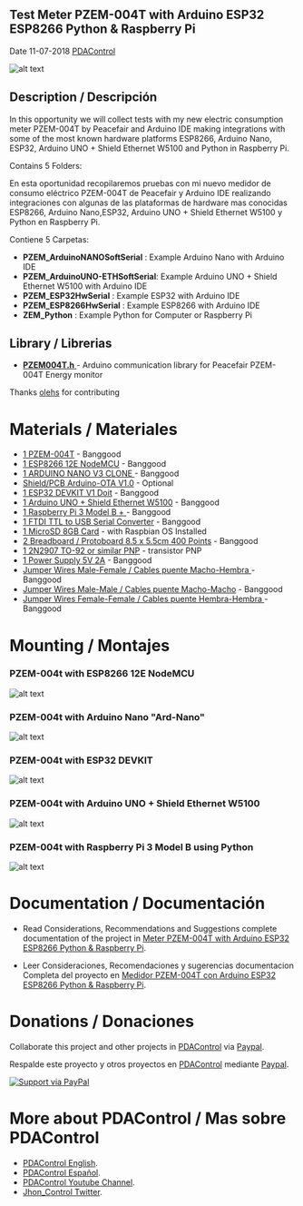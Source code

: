 ## Test Meter PZEM-004T with Arduino ESP32 ESP8266 Python & Raspberry Pi

 Date 11-07-2018   [PDAControl](http://pdacontrolen.com)

![alt text](http://pdacontroles.com/wp-content/uploads/2018/06/Basic-Ubidots-PZEM-004.png "ESP-Ubidots")

## Description / Descripción

In this opportunity we will collect tests with my new electric consumption meter PZEM-004T by Peacefair and Arduino IDE making integrations with some of the most known hardware platforms ESP8266, Arduino Nano, ESP32, Arduino UNO + Shield Ethernet W5100 and Python in Raspberry Pi.

Contains 5 Folders:

En esta oportunidad recopilaremos pruebas con mi nuevo medidor de consumo eléctrico PZEM-004T de Peacefair y Arduino IDE realizando integraciones con algunas de las plataformas de hardware mas conocidas ESP8266, Arduino Nano,ESP32, Arduino UNO + Shield Ethernet W5100 y Python en Raspberry Pi.

Contiene 5 Carpetas:

* **PZEM_ArduinoNANOSoftSerial**   :  Example Arduino Nano with Arduino IDE  
* **PZEM_ArduinoUNO-ETHSoftSerial**:  Example Arduino UNO + Shield Ethernet W5100 with Arduino IDE
* **PZEM_ESP32HwSerial**           :  Example ESP32 with Arduino IDE
* **PZEM_ESP8266HwSerial**		   :  Example ESP8266 with Arduino IDE	
* **ZEM_Python**                   :  Example Python for Computer or Raspberry Pi



## Library / Librerias

 * [**PZEM004T.h**  ](https://github.com/olehs/PZEM004T) - Arduino communication library for Peacefair PZEM-004T Energy monitor

Thanks [olehs](https://github.com/olehs)  for contributing 





# Materials / Materiales

* [1 PZEM-004T](https://bit.ly/2HPyVJL) - Banggood
* [1 ESP8266 12E NodeMCU](http://bit.ly/2uni5Nz) - Banggood
* [1 ARDUINO NANO V3 CLONE ](http://bit.ly/2uopXi5) - Banggood
* [Shield/PCB Arduino-OTA V1.0](http://pdacontrolen.com) - Optional
* [1 ESP32 DEVKIT V1 Doit](http://bit.ly/2zuUGje) - Banggood
* [1 Arduino UNO + Shield Ethernet W5100](https://bit.ly/2leWqDr) - Banggood
* [1 Raspberry Pi 3 Model B + ](http://bit.ly/2NKRnaO) - Banggood
* [1 FTDI TTL to USB Serial Converter](http://bit.ly/2ujroOI) - Banggood
* [1 MicroSD 8GB Card](https://www.raspberrypi.org/documentation/installation/installing-images/) - with Raspbian OS Installed
* [2 Breadboard / Protoboard 8.5 x 5.5cm 400 Points](http://bit.ly/2uant7G) - Banggood
* [1 2N2907 TO-92 or similar PNP](https://global.oup.com/us/companion.websites/fdscontent/uscompanion/us/pdf/microcircuits/students/bjt/2N2907-motorola.pdf) - transistor PNP
* [1 Power Supply 5V 2A](http://s.click.aliexpress.com/e/YNVrZjq) - Banggood
* [Jumper Wires Male-Female / Cables puente Macho-Hembra ](http://bit.ly/2KK4F9s)    - Banggood
* [Jumper Wires Male-Male / Cables puente Macho-Macho](http://bit.ly/2N7MZSb)        - Banggood
* [Jumper Wires Female-Female / Cables puente Hembra-Hembra ](http://bit.ly/2L7HxOn) - Banggood


# Mounting / Montajes

### PZEM-004t with ESP8266 12E NodeMCU

![alt text](http://pdacontroles.com/wp-content/uploads/2018/07/SERIAL-ESP8266.png "mounting")

### PZEM-004t with Arduino Nano "Ard-Nano"

![alt text](http://pdacontroles.com/wp-content/uploads/2018/07/SERIAL-ARDUINO-NANO.png "mounting")

### PZEM-004t with ESP32 DEVKIT

![alt text](http://pdacontroles.com/wp-content/uploads/2018/07/SERIAL-ESP32.png "mounting")

### PZEM-004t with Arduino UNO + Shield Ethernet W5100

![alt text](http://pdacontroles.com/wp-content/uploads/2018/07/Serial-Arduino-ETH.png "mounting")

### PZEM-004t with Raspberry Pi 3 Model B using Python

![alt text](http://pdacontroles.com/wp-content/uploads/2018/07/SERIAL-RASPBERRY-PI-PYTHON.png "mounting")






# Documentation / Documentación 
* Read Considerations, Recommendations and Suggestions complete documentation of the project in [Meter PZEM-004T with Arduino ESP32 ESP8266 Python & Raspberry Pi](http://pdacontrolen.com/meter-pzem-004-esp8266-platform-iot-ubidots/).


* Leer Consideraciones, Recomendaciones y sugerencias documentacion Completa del proyecto en  [Medidor PZEM-004T con Arduino ESP32 ESP8266 Python & Raspberry Pi](http://pdacontroles.com/medidor-pzem-004-esp8266-plataforma-iot-ubidots/).

# Donations / Donaciones 
Collaborate this project and other projects in [PDAControl](http://pdacontrolen.com)  via [Paypal](https://www.paypal.me/pdacontrol). 

Respalde este proyecto y otros proyectos en [PDAControl](http://pdacontrolen.com)  mediante [Paypal](https://www.paypal.me/pdacontrol).

[![Support via PayPal](https://cdn.rawgit.com/twolfson/paypal-github-button/1.0.0/dist/button.svg)](https://www.paypal.me/pdacontrol)

# More about PDAControl / Mas sobre PDAControl
* [PDAControl English](http://pdacontrolen.com). 
* [PDAControl Español](http://pdacontroles.com). 
* [PDAControl Youtube Channel](https://www.youtube.com/channel/UCv1D6zrC0ZL0PSgM6tdEpPg/videos). 
* [Jhon_Control Twitter](https://twitter.com/Jhon_Control). 

